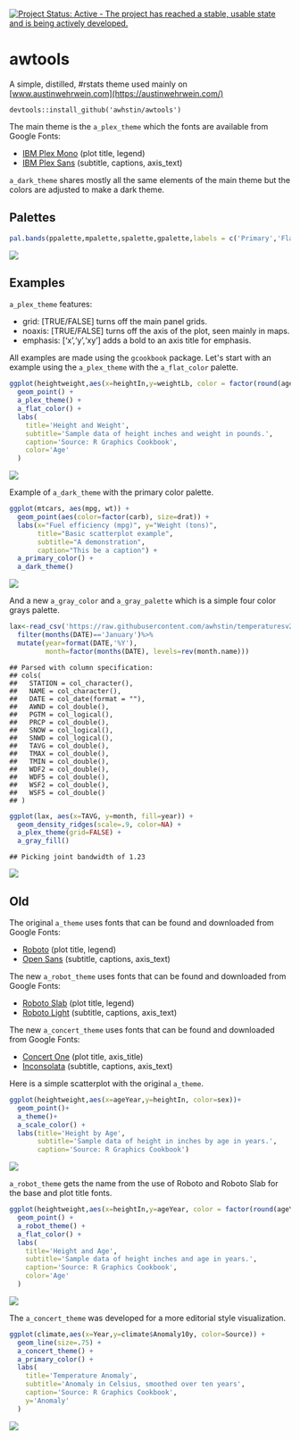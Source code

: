 [![Project Status: Active - The project has reached a stable, usable
state and is being actively
developed.](http://www.repostatus.org/badges/0.1.0/active.svg)](http://www.repostatus.org/#active)

awtools
=======

A simple, distilled, \#rstats theme used mainly on
[www.austinwehrwein.com](https://austinwehrwein.com/)

<code>devtools::install_github('awhstin/awtools')</code>

The main theme is the <code>a\_plex\_theme</code> which the fonts are
available from Google Fonts:

-   [IBM Plex Mono](https://fonts.google.com/specimen/IBM+Plex+Mono)
    (plot title, legend)
-   [IBM Plex Sans](https://fonts.google.com/specimen/IBM+Plex+Sans)
    (subtitle, captions, axis\_text)

<code>a\_dark\_theme</code> shares mostly all the same elements of the
main theme but the colors are adjusted to make a dark theme.

Palettes
--------

``` r
pal.bands(ppalette,mpalette,spalette,gpalette,labels = c('Primary','Flat','Secondary','Gray'))
```

![](README_files/figure-markdown_github/unnamed-chunk-2-1.png)

Examples
--------
<code>a\_plex\_theme</code> features: 
- grid: \[TRUE/FALSE\] turns off the main panel grids. 
- noaxis: \[TRUE/FALSE\] turns off the axis of the plot, seen mainly in maps. 
- emphasis: \[‘x’,‘y’,‘xy’\] adds a bold to an axis title for emphasis.

All examples are made using the <code>gcookbook</code> package. Let's start with an example using the <code>a\_plex\_theme</code> with the
<code>a\_flat\_color</code> palette.

``` r
ggplot(heightweight,aes(x=heightIn,y=weightLb, color = factor(round(ageYear)))) + 
  geom_point() +
  a_plex_theme() +
  a_flat_color() +
  labs(
    title='Height and Weight',
    subtitle='Sample data of height inches and weight in pounds.',
    caption='Source: R Graphics Cookbook',
    color='Age'
  )
```

![](README_files/figure-markdown_github/unnamed-chunk-3-1.png)

Example of <code>a\_dark\_theme</code> with the primary color palette.

``` r
ggplot(mtcars, aes(mpg, wt)) +
  geom_point(aes(color=factor(carb), size=drat)) +
  labs(x="Fuel efficiency (mpg)", y="Weight (tons)",
       title="Basic scatterplot example",
       subtitle="A demonstration",
       caption="This be a caption") + 
  a_primary_color() +
  a_dark_theme()
```

![](README_files/figure-markdown_github/unnamed-chunk-4-1.png)

And a new <code>a\_gray\_color</code> and <code>a\_gray\_palette</code>
which is a simple four color grays palette.

``` r
lax<-read_csv('https://raw.githubusercontent.com/awhstin/temperaturesv2/master/LAX-NCDC-2015-18.csv') %>% 
  filter(months(DATE)=='January')%>%
  mutate(year=format(DATE,'%Y'),
         month=factor(months(DATE), levels=rev(month.name)))
```

    ## Parsed with column specification:
    ## cols(
    ##   STATION = col_character(),
    ##   NAME = col_character(),
    ##   DATE = col_date(format = ""),
    ##   AWND = col_double(),
    ##   PGTM = col_logical(),
    ##   PRCP = col_double(),
    ##   SNOW = col_logical(),
    ##   SNWD = col_logical(),
    ##   TAVG = col_double(),
    ##   TMAX = col_double(),
    ##   TMIN = col_double(),
    ##   WDF2 = col_double(),
    ##   WDF5 = col_double(),
    ##   WSF2 = col_double(),
    ##   WSF5 = col_double()
    ## )

``` r
ggplot(lax, aes(x=TAVG, y=month, fill=year)) +
  geom_density_ridges(scale=.9, color=NA) +
  a_plex_theme(grid=FALSE) +
  a_gray_fill()
```

    ## Picking joint bandwidth of 1.23

![](README_files/figure-markdown_github/unnamed-chunk-5-1.png)

Old
---
The original <code>a\_theme</code> uses fonts that can be found and
downloaded from Google Fonts:

-   [Roboto](https://fonts.google.com/specimen/Slabo+27px) (plot title,
    legend)
-   [Open Sans](https://fonts.google.com/specimen/Open+Sans) (subtitle,
    captions, axis\_text)

The new <code>a\_robot\_theme</code> uses fonts that can be found and
downloaded from Google Fonts:

-   [Roboto Slab](https://fonts.google.com/specimen/Roboto+Slab) (plot
    title, legend)
-   [Roboto Light](https://fonts.google.com/specimen/Roboto) (subtitle,
    captions, axis\_text)

The new <code>a\_concert\_theme</code> uses fonts that can be found and
downloaded from Google Fonts:

-   [Concert One](https://fonts.google.com/specimen/Concert+One) (plot
    title, axis\_title)
-   [Inconsolata](https://fonts.google.com/specimen/Inconsolata)
    (subtitle, captions, axis\_text)

Here is a simple scatterplot with the original <code>a\_theme</code>.

``` r
ggplot(heightweight,aes(x=ageYear,y=heightIn, color=sex))+
  geom_point()+
  a_theme()+
  a_scale_color() +
  labs(title='Height by Age',
       subtitle='Sample data of height in inches by age in years.',
       caption='Source: R Graphics Cookbook')
```

![](README_files/figure-markdown_github/unnamed-chunk-6-1.png)

<code>a\_robot\_theme</code> gets the name from the use of Roboto and
Roboto Slab for the base and plot title fonts.

``` r
ggplot(heightweight,aes(x=heightIn,y=ageYear, color = factor(round(ageYear)))) + 
  geom_point() +
  a_robot_theme() +
  a_flat_color() +
  labs(
    title='Height and Age',
    subtitle='Sample data of height inches and age in years.',
    caption='Source: R Graphics Cookbook',
    color='Age'
  )
```

![](README_files/figure-markdown_github/unnamed-chunk-7-1.png)

The <code>a\_concert\_theme</code> was developed for a more editorial
style visualization.

``` r
ggplot(climate,aes(x=Year,y=climate$Anomaly10y, color=Source)) + 
  geom_line(size=.75) +
  a_concert_theme() +
  a_primary_color() +
  labs(
    title='Temperature Anomaly',
    subtitle='Anomaly in Celsius, smoothed over ten years',
    caption='Source: R Graphics Cookbook',
    y='Anomaly'
  )
```

![](README_files/figure-markdown_github/unnamed-chunk-8-1.png)
